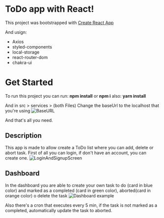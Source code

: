 # ToDo app with React!
This project was bootstrapped with [Create React App](https://github.com/facebook/create-react-app)

And usign:
* Axios
* styled-components
* local-storage
* react-router-dom
* chakra-ui 


# Get Started

To run this project you can run:
**npm install** or **npm i**
also: 
**yarn install**

And in src > services > (both Files) Change the baseUrl to the localhost that you're using
![BaseURL](https://res.cloudinary.com/dptmtx6uu/image/upload/v1626979976/WhatsApp_Image_2021-07-22_at_13.52.35.jpg)

And that's all you need.



## Description

This app is made to allow create a ToDo list where you can add, delete or abort task.
First of all you can login, if don't have an account, you can create one.
![LoginAndSignupScreen](https://res.cloudinary.com/dptmtx6uu/image/upload/v1626976843/Screenshot_from_2021-07-22_13-00-25.png)


## Dashboard

In the dashboard you are able to create your own task to do (card in blue color) and marked as a completed (card in green color), aborted(card in orange color) o delete the task
![Dashboard example](https://res.cloudinary.com/dptmtx6uu/image/upload/v1626978330/Screenshot_from_2021-07-22_13-25-11.png)

Also there's a cron that executes every 5 min, if the task is not marked as a completed, automatically update the task to aborted.

